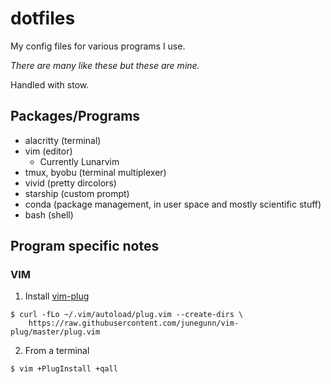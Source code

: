 # dotfiles

My config files for various programs I use.

_There are many like these but these are mine._

Handled with stow.

## Packages/Programs

- alacritty (terminal)
- vim (editor)
  - Currently Lunarvim
- tmux, byobu (terminal multiplexer)
- vivid (pretty dircolors)
- starship (custom prompt)
- conda (package management, in user space and mostly scientific stuff)
- bash (shell)

## Program specific notes

### VIM

1. Install [vim-plug](https://github.com/junegunn/vim-plug)

```
$ curl -fLo ~/.vim/autoload/plug.vim --create-dirs \
    https://raw.githubusercontent.com/junegunn/vim-plug/master/plug.vim
```

2. From a terminal

```
$ vim +PlugInstall +qall
```
